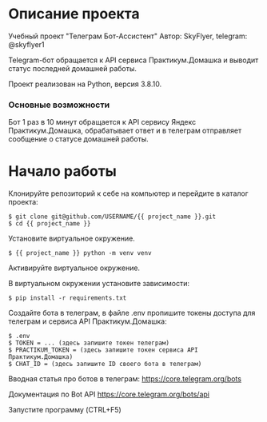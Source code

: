 # Описание проекта

Учебный проект "Телеграм Бот-Ассистент"
Автор: SkyFlyer, telegram: @skyflyer1

Telegram-бот обращается к API сервиса Практикум.Домашка и выводит статус последней домашней работы.

Проект реализован на Python, версия 3.8.10.


### Основные возможности

Бот 1 раз в 10 минут обращается к API сервису Яндекс Практикум.Домашка, обрабатывает ответ и в телеграм отправляет сообщение о статусе домашней работы.

# Начало работы

Клонируйте репозиторий к себе на компьютер и перейдите в каталог проекта:

    $ git clone git@github.com/USERNAME/{{ project_name }}.git
    $ cd {{ project_name }}
    
Установите виртуальное окружение.

	$ {{ project_name }} python -m venv venv

Активируйте виртуальное окружение.

В виртуальном окружении установите зависимости:     

    $ pip install -r requirements.txt

Создайте бота в телеграм, в файле .env пропишите токены доступа для телеграм и сервиса API Практикум.Домашка:

	$ .env
	$ TOKEN = ... (здесь запишите токен телеграм)
	$ PRACTIKUM_TOKEN = (здесь запишите токен сервиса API Практикум.Домашка)
	$ CHAT_ID = (здесь запишите ID своего бота в телеграм)

Вводная статья про ботов в телеграм: https://core.telegram.org/bots

Документация по Bot API https://core.telegram.org/bots/api

Запустите программу (CTRL+F5)